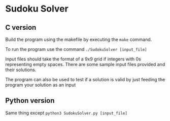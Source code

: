 # Sudoku Solver
## C version
Build the program using the makefile by executing the `make` command.

To run the program use the command `./SudokuSolver [input_file]`

Input files should take the format of a 9x9 grid if integers with 0s representing empty spaces.
There are some sample input files provided and their solutions.

The program can also be used to test if a solution is valid by just feeding the program your solution as an input

## Python version
Same thing except `python3 SudokuSolver.py [input_file]`